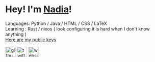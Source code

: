 # Hey! I'm [Nadia][pronouns]!

Languages: Python / Java / HTML / CSS / LaTeX\
Learning : Rust / nixos ( look configuring it is hard when I don't know anything )\
[Here are my public keys][keys]

[<img src='https://cdn.simpleicons.org/github/ff006f' alt='github' height='32'>](https://github.com/nyadiia)  [<img src='https://cdn.simpleicons.org/twitter/ff006f' alt='twitter' height='32'>](https://twitter.com/PASTELPARASIlE)  [<img src='https://cdn.simpleicons.org/icloud/ff006f' alt='website' height='32'>](mikufan.page)

[pronouns]: https://en.pronouns.page/@nyadiiaz
[keys]: https://github.com/nyadiia.keys
